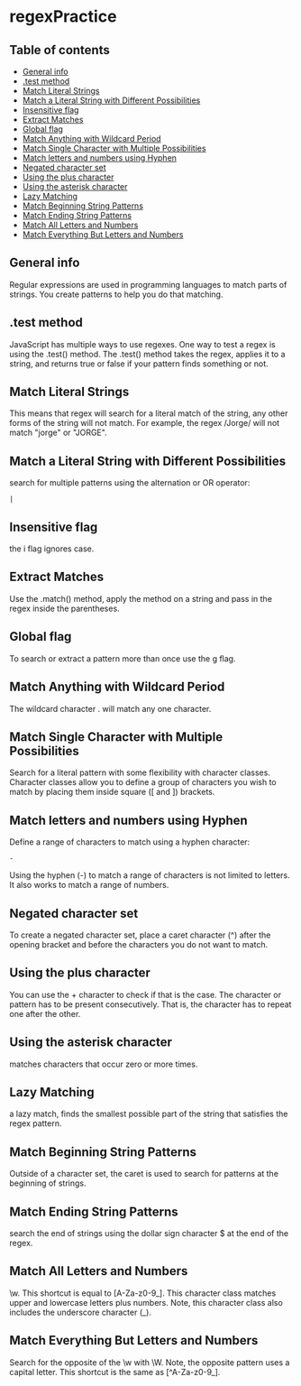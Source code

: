 # regexPractice
## Table of contents
* [General info](#general-info)
* [.test method](#.test-method)
* [Match Literal Strings](#match-literal-strings)
* [Match a Literal String with Different Possibilities](#match-literal-strings-with-diffrent0poaaibilities)
* [Insensitive flag](#insensitive-flag)
* [Extract Matches](#extract-matches)
* [Global flag](#global-flag)
* [Match Anything with Wildcard Period](#match-anything-with-wildcard-period)
* [Match Single Character with Multiple Possibilities](#match-single-character-with-multiple-possibilities)
* [Match letters and numbers using Hyphen](#match-letters-and-numbers-using-hyphen)
* [Negated character set](#negated-character-set)
* [Using the plus character](#using-the-plus-character)
* [Using the asterisk character](#using-the-asterisk-character)
* [Lazy Matching](#lazy-matching)
* [Match Beginning String Patterns](#match-beginning-string-patterns)
* [Match Ending String Patterns](#Match-ending-string-patterns)
* [Match All Letters and Numbers](#match-all-letters-and-numbers)
* [Match Everything But Letters and Numbers](#match-everything-but-letters-and-numbers)

## General info
Regular expressions are used in programming languages to match parts of strings. You create patterns to help you do that matching.

## .test method
JavaScript has multiple ways to use regexes. One way to test a regex is using the .test() method. The .test() method takes the regex, applies it to a string, and returns true or false if your pattern finds something or not.

## Match Literal Strings
This means that regex will search for a literal match of the string, any other forms of the string will not match. For example, the regex /Jorge/ will not match "jorge" or "JORGE".

## Match a Literal String with Different Possibilities
search for multiple patterns using the alternation or OR operator: 
```
|
```

## Insensitive flag
the i flag ignores case.

## Extract Matches
Use the .match() method, apply the method on a string and pass in the regex inside the parentheses.

## Global flag
To search or extract a pattern more than once use the g flag.

## Match Anything with Wildcard Period
The wildcard character . will match any one character.

## Match Single Character with Multiple Possibilities
Search for a literal pattern with some flexibility with character classes. Character classes allow you to define a group of characters you wish to match by placing them inside square ([ and ]) brackets.

## Match letters and numbers using Hyphen
Define a range of characters to match using a hyphen character:
```
-
```
Using the hyphen (-) to match a range of characters is not limited to letters. It also works to match a range of numbers.

## Negated character set
To create a negated character set, place a caret character (^) after the opening bracket and before the characters you do not want to match.

## Using the plus character
You can use the + character to check if that is the case. The character or pattern has to be present consecutively. That is, the character has to repeat one after the other.

## Using the asterisk character
matches characters that occur zero or more times.

## Lazy Matching
a lazy match, finds the smallest possible part of the string that satisfies the regex pattern.

## Match Beginning String Patterns
Outside of a character set, the caret is used to search for patterns at the beginning of strings.

## Match Ending String Patterns
search the end of strings using the dollar sign character $ at the end of the regex.

## Match All Letters and Numbers
\w. This shortcut is equal to [A-Za-z0-9_]. This character class matches upper and lowercase letters plus numbers. Note, this character class also includes the underscore character (_).

## Match Everything But Letters and Numbers
 Search for the opposite of the \w with \W. Note, the opposite pattern uses a capital letter. This shortcut is the same as [^A-Za-z0-9_].

